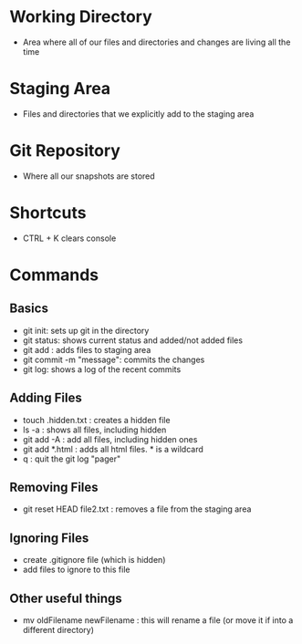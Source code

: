 # Working Directory
- Area where all of our files and directories and changes are living all the time

# Staging Area
- Files and directories that we explicitly add to the staging area

# Git Repository
- Where all our snapshots are stored

# Shortcuts

- CTRL + K clears console

# Commands

## Basics

- git init: sets up git in the directory
- git status: shows current status and added/not added files
- git add <filename>: adds files to staging area
- git commit -m "message": commits the changes
- git log: shows a log of the recent commits

## Adding Files 

- touch .hidden.txt : creates a hidden file
- ls -a : shows all files, including hidden
- git add -A : add all files, including hidden ones
- git add *.html : adds all html files. * is a wildcard
- q : quit the git log "pager"

## Removing Files

- git reset HEAD file2.txt : removes a file from the staging area

## Ignoring Files

- create .gitignore file (which is hidden)
- add files to ignore to this file


## Other useful things

- mv oldFilename newFilename : this will rename a file (or move it if into a different directory)